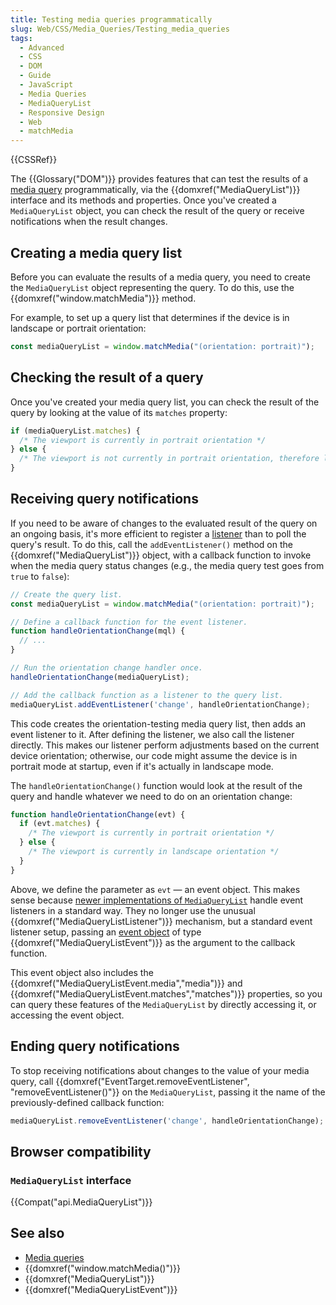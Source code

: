 ```yaml
---
title: Testing media queries programmatically
slug: Web/CSS/Media_Queries/Testing_media_queries
tags:
  - Advanced
  - CSS
  - DOM
  - Guide
  - JavaScript
  - Media Queries
  - MediaQueryList
  - Responsive Design
  - Web
  - matchMedia
---
```

{{CSSRef}}

The {{Glossary("DOM")}} provides features that can test the results of a [media query](/en-US/docs/Web/CSS/Media_Queries) programmatically, via the {{domxref("MediaQueryList")}} interface and its methods and properties. Once you've created a `MediaQueryList` object, you can check the result of the query or receive notifications when the result changes.

## Creating a media query list

Before you can evaluate the results of a media query, you need to create the `MediaQueryList` object representing the query. To do this, use the {{domxref("window.matchMedia")}} method.

For example, to set up a query list that determines if the device is in landscape or portrait orientation:

```js
const mediaQueryList = window.matchMedia("(orientation: portrait)");
```

## Checking the result of a query

Once you've created your media query list, you can check the result of the query by looking at the value of its `matches` property:

```js
if (mediaQueryList.matches) {
  /* The viewport is currently in portrait orientation */
} else {
  /* The viewport is not currently in portrait orientation, therefore landscape */
}
```

## Receiving query notifications

If you need to be aware of changes to the evaluated result of the query on an ongoing basis, it's more efficient to register a [listener](/en-US/docs/Web/API/EventTarget/addEventListener) than to poll the query's result. To do this, call the `addEventListener()` method on the {{domxref("MediaQueryList")}} object, with a callback function to invoke when the media query status changes (e.g., the media query test goes from `true` to `false`):

```js
// Create the query list.
const mediaQueryList = window.matchMedia("(orientation: portrait)");

// Define a callback function for the event listener.
function handleOrientationChange(mql) {
  // ...
}

// Run the orientation change handler once.
handleOrientationChange(mediaQueryList);

// Add the callback function as a listener to the query list.
mediaQueryList.addEventListener('change', handleOrientationChange);
```

This code creates the orientation-testing media query list, then adds an event listener to it. After defining the listener, we also call the listener directly. This makes our listener perform adjustments based on the current device orientation; otherwise, our code might assume the device is in portrait mode at startup, even if it's actually in landscape mode.

The `handleOrientationChange()` function would look at the result of the query and handle whatever we need to do on an orientation change:

```js
function handleOrientationChange(evt) {
  if (evt.matches) {
    /* The viewport is currently in portrait orientation */
  } else {
    /* The viewport is currently in landscape orientation */
  }
}
```

Above, we define the parameter as `evt` — an event object. This makes sense because [newer implementations of `MediaQueryList`](/en-US/docs/Web/API/MediaQueryList#browser_compatibility) handle event listeners in a standard way. They no longer use the unusual {{domxref("MediaQueryListListener")}} mechanism, but a standard event listener setup, passing an [event object](/en-US/docs/Web/API/Event) of type {{domxref("MediaQueryListEvent")}} as the argument to the callback function.

This event object also includes the {{domxref("MediaQueryListEvent.media","media")}} and {{domxref("MediaQueryListEvent.matches","matches")}} properties, so you can query these features of the `MediaQueryList` by directly accessing it, or accessing the event object.

## Ending query notifications

To stop receiving notifications about changes to the value of your media query, call {{domxref("EventTarget.removeEventListener", "removeEventListener()"}} on the `MediaQueryList`, passing it the name of the previously-defined callback function:

```js
mediaQueryList.removeEventListener('change', handleOrientationChange);
```

## Browser compatibility

### `MediaQueryList` interface

{{Compat("api.MediaQueryList")}}

## See also

- [Media queries](/en-US/docs/Web/CSS/Media_Queries/Using_media_queries)
- {{domxref("window.matchMedia()")}}
- {{domxref("MediaQueryList")}}
- {{domxref("MediaQueryListEvent")}}
